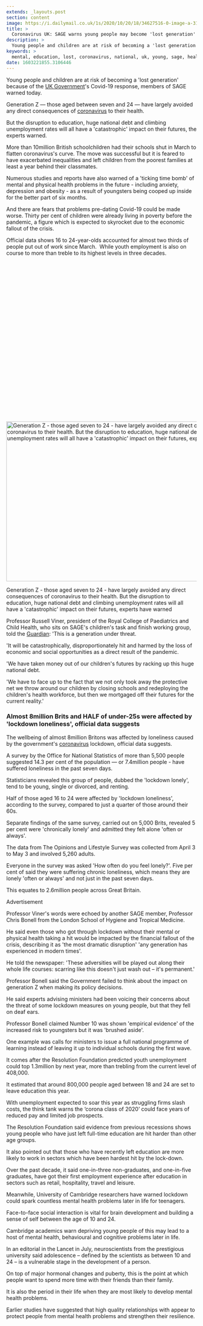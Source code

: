```yaml
--- 
extends: _layouts.post 
section: content 
image: https://i.dailymail.co.uk/1s/2020/10/20/18/34627516-0-image-a-31_1603213380453.jpg 
title: > 
  Coronavirus UK: SAGE warns young people may become 'lost generation' 
description: > 
  Young people and children are at risk of becoming a 'lost generation' because of the UK Government's Covid-19 response, members of SAGE warned today.Meanwhile, University of Cambridge researchers have warned lockdown could spark countless mental health problems later in life for teenagers.Cambridge academics warn depriving young people of this may lead to a host of mental health, behavioural and cognitive problems later in life.It is also the period in their life when they are most likely to develop mental health problems.Earlier studies have suggested that high quality relationships with appear to protect people from mental health problems and strengthen their resilience. 
keywords: > 
  mental, education, lost, coronavirus, national, uk, young, sage, health, 24, lockdown, survey, generation, loneliness, warns, problems 
date: 1603221855.3106446 
--- 
```

<div><p class="mol-para-with-font">Young people and children are at risk of becoming a 'lost generation' because of the <a href="/news/uk-government/index.html" id="mol-98039b00-12f6-11eb-b712-07e43a0e42dc">UK Government</a>'s Covid-19 response, members of SAGE warned today.</p><p class="mol-para-with-font">Generation Z &#8212; those aged between seven and 24 &#8212; have largely avoided any direct consequences of <a href="/news/coronavirus/index.html" id="mol-98028990-12f6-11eb-b712-07e43a0e42dc">coronavirus</a> to their health.&#160;</p><p class="mol-para-with-font">But the disruption to education, huge national debt and climbing unemployment rates will all have a 'catastrophic' impact on their futures, the experts warned.&#160;</p><p class="mol-para-with-font">More than 10million British schoolchildren had their schools shut in March to flatten coronavirus's curve. The move was successful but it is feared to have exacerbated inequalities and left children from the poorest families at least a year behind their classmates.&#160;</p><p class="mol-para-with-font">Numerous studies and reports have also warned of a 'ticking time bomb' of mental and physical health problems in the future - including anxiety, depression and obesity - as a result of youngsters being cooped up inside for the better part of six months.&#160;</p><p class="mol-para-with-font">And there are fears that problems pre-dating Covid-19 could be made worse. Thirty per cent of children were already living in poverty before the pandemic, a figure which is expected to skyrocket due to the economic fallout of the crisis.</p><p class="mol-para-with-font">Official data shows 16 to 24-year-olds accounted for almost two thirds of people put out of work since March.&#160; While youth employment is also on course to more than treble to its highest levels in three decades.</p><img id="i-6dc7d04a2261df16" src="data:image/gif;base64,R0lGODlhAQABAIAAAAAAAP///yH5BAEAAAAALAAAAAABAAEAAAIBRAA7" height="423" width="634" alt="Generation Z - those aged seven to 24 - have largely avoided any direct consequences of coronavirus to their health. But the disruption to education, huge national debt and climbing unemployment rates will all have a 'catastrophic' impact on their futures, experts have warned" class="blkBorder img-share">  <img id="i-6dc7d04a2261df16" src="https://i.dailymail.co.uk/1s/2020/10/20/17/34627516-8860085-image-a-27_1603213157929.jpg" height="423" width="634" alt="Generation Z - those aged seven to 24 - have largely avoided any direct consequences of coronavirus to their health. But the disruption to education, huge national debt and climbing unemployment rates will all have a 'catastrophic' impact on their futures, experts have warned" class="blkBorder img-share">  <p class="imageCaption">Generation Z - those aged seven to 24 - have largely avoided any direct consequences of coronavirus to their health. But the disruption to education, huge national debt and climbing unemployment rates will all have a 'catastrophic' impact on their futures, experts have warned</p><p class="mol-para-with-font">Professor Russell Viner, president of the Royal College of Paediatrics and Child Health, who sits on SAGE's children's task and finish working group, told the <a class="class" rel="nofollow noreferrer noopener" target="_blank" href="https://www.theguardian.com/uk-news/2020/oct/20/sage-experts-warn-of-impact-of-covid-policies-on-young-generation-z-harm-pandemic-coronavirus">Guardian</a>: 'This is a generation under threat.&#160;</p><p class="mol-para-with-font">'It will be catastrophically, disproportionately hit and harmed by the loss of economic and social opportunities as a direct result of the pandemic.&#160;</p><p class="mol-para-with-font">'We have taken money out of our children's futures by racking up this huge national debt.&#160;</p><p class="mol-para-with-font">'We have to face up to the fact that we not only took away the protective net we throw around our children by closing schools and redeploying the children's health workforce, but then we mortgaged off their futures for the current reality.'</p><h3 class="mol-factbox-title">Almost 8million Brits and HALF of under-25s were affected by 'lockdown loneliness', official data suggests&#160;</h3> <p class="mol-para-with-font">The wellbeing of almost 8million Britons was affected by loneliness caused by the government's <a href="/news/coronavirus/index.html" id="mol-c846c220-12f5-11eb-bc21-75c2f3982167">coronavirus</a> lockdown, official data suggests.</p><p class="mol-para-with-font">A survey by the Office for National Statistics of more than 5,500 people suggested 14.3 per cent of the population &#8212; or 7.4million people - have suffered loneliness in the past seven days.</p><p class="mol-para-with-font">Statisticians revealed this group of people, dubbed the 'lockdown lonely', tend to be young, single or divorced, and renting.&#160;</p><p class="mol-para-with-font">Half of those aged 16 to 24 were affected by 'lockdown loneliness', according to the survey, compared to just a quarter of those around their 60s.&#160;</p><p class="mol-para-with-font">Separate findings of the same survey, carried out on 5,000 Brits, revealed 5 per cent were 'chronically lonely' and admitted they felt alone 'often or always'.&#160;&#160;&#160;</p><p class="mol-para-with-font">The data from The&#160;Opinions and Lifestyle Survey was collected from April 3 to May 3 and involved 5,260 adults.&#160;</p><p class="mol-para-with-font">Everyone in the survey was asked 'How often do you feel lonely?'. Five per cent of said they were suffering chronic loneliness, which means they are lonely 'often or always' and not just in the past seven days.</p><p class="mol-para-with-font">This equates to 2.6million people across Great Britain.&#160;</p> <p class="adHolder mpu" id="mpu_factbox_1"><p class="mol-ads-label-container"><p class="mol-ads-label">Advertisement</p></p>
</p>
<p class="mol-para-with-font">Professor Viner's words were echoed by another SAGE member, Professor Chris Bonell from the London School of Hygiene and Tropical Medicine.</p><p class="mol-para-with-font">He said even those who got through lockdown without their mental or physical health taking a hit would be impacted by the financial fallout of the crisis, describing it as 'the most dramatic disruption' 'any generation has experienced in modern times'.</p><p class="mol-para-with-font">He told the newspaper:&#160;'These adversities will be played out along their whole life courses: scarring like this doesn't just wash out &#8211; it's permanent.'&#160;</p><p class="mol-para-with-font">Professor Bonell said the Government failed to think about the impact on generation Z when making its policy decisions.</p><p class="mol-para-with-font">He said experts advising ministers had been voicing their concerns about the threat of some lockdown measures on young people, but that they fell on deaf ears.</p><p class="mol-para-with-font">Professor Bonell claimed Number 10 was shown 'empirical evidence' of the increased risk to youngsters but it was 'brushed aside'.</p><p class="mol-para-with-font">One example was calls for ministers to issue a full national programme of learning instead of leaving it up to individual schools during the first wave.&#160;</p><p class="mol-para-with-font">It comes after the Resolution Foundation predicted youth unemployment could top 1.3million by next year, more than trebling from the current level of 408,000.</p><p class="mol-para-with-font">It estimated that around 800,000 people aged between 18 and 24 are set to leave education this year.</p><p class="mol-para-with-font">With unemployment expected to soar this year as struggling firms slash costs, the think tank warns the &#8216;corona class of 2020&#8217; could face years of reduced pay and limited job prospects.</p><p class="mol-para-with-font">The Resolution Foundation said evidence from previous recessions shows young people who have just left full-time education are hit harder than other age groups.</p><p class="mol-para-with-font">It also pointed out that those who have recently left education are more likely to work in sectors which have been hardest hit by the lock-down.</p><p class="mol-para-with-font">Over the past decade, it said one-in-three non-graduates, and one-in-five graduates, have got their first employment experience after education in sectors such as retail, hospitality, travel and leisure.</p><p class="mol-para-with-font">Meanwhile,&#160;University of Cambridge researchers have warned&#160;lockdown could spark countless mental health problems later in life for teenagers.</p><p class="mol-para-with-font">Face-to-face social interaction is vital for brain development and building a sense of self between the age of 10 and 24.</p><p class="mol-para-with-font"> Cambridge academics warn depriving young people of this may lead to a host of mental health, behavioural and cognitive problems later in life.</p><p class="mol-para-with-font">In an editorial in the Lancet in July, neuroscientists from the prestigious university said adolescence &#8211; defined by the scientists as between 10 and 24 &#8211; is a vulnerable stage in the development of a person.</p><p class="mol-para-with-font">On top of major hormonal changes and puberty, this is the point at which people want to spend more time with their friends than their family.</p><p class="mol-para-with-font">It is also the period in their life when they are most likely to develop mental health problems.</p><p class="mol-para-with-font">Earlier studies have suggested that high quality relationships with appear to protect people from mental health problems and strengthen their resilience.&#160;</p></div>